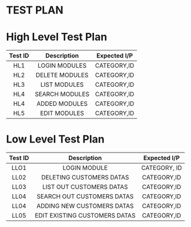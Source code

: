 # TEST PLAN 
# High Level Test Plan
| Test ID | Description | Expected I/P |
|:--------:|:-----------:|:------------:|
|HL1|LOGIN MODULES|CATEGORY,ID|
|HL2|DELETE MODULES|CATEGORY,ID|
|HL3|LIST MODULES|CATEGORY,ID|
|HL4|SEARCH MODULES|CATEGORY,ID|
|HL4|ADDED MODULES|CATEGORY,ID|
|HL5|EDIT MODULES|CATEGORY,ID|

# Low Level Test Plan
| Test ID | Description |Expected I/P |
|:--------:|:----------:|:------------:|
|LLO1|LOGIN MODULE|CATEGORY, ID|
|LL02|DELETING CUSTOMERS DATAS|CATEGORY,ID|
|LL03|LIST OUT CUSTOMERS DATAS|CATEGORY,ID|
|LL04|SEARCH OUT CUSTOMERS DATAS|CATEGORY,ID|
|LL04|ADDING NEW CUSTOMERS DATAS|CATEGORY,ID|
|LL05|EDIT EXISTING CUSTOMERS DATAS|CATEGORY,ID|
